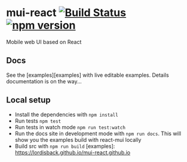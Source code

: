 # mui-react [![Build Status](https://travis-ci.org/lordisback/react-mui.svg?branch=master)](https://travis-ci.org/lordisback/react-mui) [![npm version](https://badge.fury.io/js/react-mui.svg)](https://badge.fury.io/js/react-mui)
Mobile web UI based on React

## Docs

See the [examples][examples] with live editable examples. Details documentation is on the way...

## Local setup

- Install the dependencies with  `npm install`
- Run tests `npm test`
- Run tests in watch mode `npm run test:watch`
- Run the docs site in development mode with `npm run docs`. This will show you the examples build with react-mui locally
- Build src with `npm run build`
[examples]: https://lordisback.github.io/mui-react.github.io
